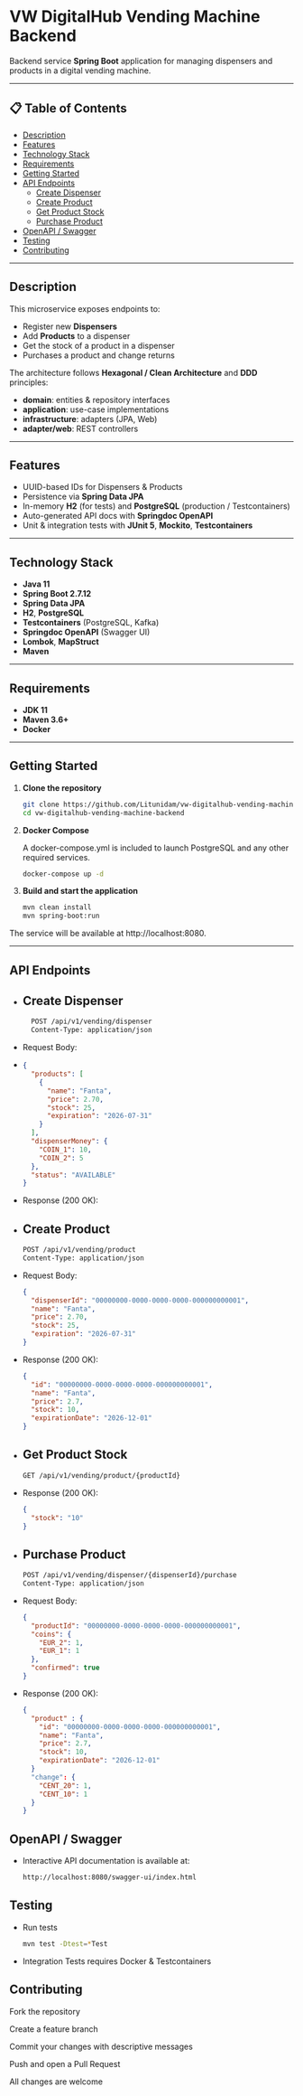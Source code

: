 # VW DigitalHub Vending Machine Backend

Backend service **Spring Boot** application for managing dispensers and products in a digital vending machine.

---

## 📋 Table of Contents

- [Description](#description)
- [Features](#features)
- [Technology Stack](#technology-stack)
- [Requirements](#requirements)
- [Getting Started](#getting-started)
- [API Endpoints](#api-endpoints)
    - [Create Dispenser](#create-dispenser)
    - [Create Product](#create-product)
    - [Get Product Stock](#get-product-stock)
    - [Purchase Product](#purchase-product)
- [OpenAPI / Swagger](#openapi--swagger)
- [Testing](#testing)
- [Contributing](#contributing)

---

## Description

This microservice exposes endpoints to:

- Register new **Dispensers**
- Add **Products** to a dispenser
- Get the stock of a product in a dispenser
- Purchases a product and change returns

The architecture follows **Hexagonal / Clean Architecture** and **DDD** principles:

- **domain**: entities & repository interfaces
- **application**: use-case implementations
- **infrastructure**: adapters (JPA, Web)
- **adapter/web**: REST controllers

---

## Features

- UUID-based IDs for Dispensers & Products
- Persistence via **Spring Data JPA**
- In-memory **H2** (for tests) and **PostgreSQL** (production / Testcontainers)
- Auto-generated API docs with **Springdoc OpenAPI**
- Unit & integration tests with **JUnit 5**, **Mockito**, **Testcontainers**

---

## Technology Stack

- **Java 11**
- **Spring Boot 2.7.12**
- **Spring Data JPA**
- **H2**, **PostgreSQL**
- **Testcontainers** (PostgreSQL, Kafka)
- **Springdoc OpenAPI** (Swagger UI)
- **Lombok**, **MapStruct**
- **Maven**

---

## Requirements

- **JDK 11**
- **Maven 3.6+**
- **Docker**

---

## Getting Started

1. **Clone the repository**

    ```bash
    git clone https://github.com/Litunidam/vw-digitalhub-vending-machine-backend.git
    cd vw-digitalhub-vending-machine-backend

2. **Docker Compose**

   A docker-compose.yml is included to launch PostgreSQL and any other required services.
    ```bash
    docker-compose up -d
   
3. **Build and start the application**

    ```bash
    mvn clean install
    mvn spring-boot:run

The service will be available at http://localhost:8080.

---

## API Endpoints

- ## Create Dispenser

  ```bash
    POST /api/v1/vending/dispenser
    Content-Type: application/json
  
- Request Body:
- 
    ```json
    {
      "products": [
        {
          "name": "Fanta",
          "price": 2.70,
          "stock": 25,
          "expiration": "2026-07-31"
        }
      ],
      "dispenserMoney": {
        "COIN_1": 10,
        "COIN_2": 5
      },
      "status": "AVAILABLE"
    }
  
- Response (200 OK):

- ## Create Product

    ```bash
    POST /api/v1/vending/product
    Content-Type: application/json
  
- Request Body:

    ```json
    {
      "dispenserId": "00000000-0000-0000-0000-000000000001",
      "name": "Fanta",
      "price": 2.70,
      "stock": 25,
      "expiration": "2026-07-31"
    }
  
- Response (200 OK):

    ```json
    {
      "id": "00000000-0000-0000-0000-000000000001",
      "name": "Fanta",
      "price": 2.7,
      "stock": 10,
      "expirationDate": "2026-12-01"
    }

- ## Get Product Stock

    ```bash
    GET /api/v1/vending/product/{productId}
  
- Response (200 OK):

    ```json
    {
      "stock": "10"
    }

- ## Purchase Product

    ```bash
    POST /api/v1/vending/dispenser/{dispenserId}/purchase
    Content-Type: application/json

- Request Body:

    ```json
    {
      "productId": "00000000-0000-0000-0000-000000000001",
      "coins": {
        "EUR_2": 1,
        "EUR_1": 1
      },
      "confirmed": true
    }

- Response (200 OK):

    ```json
    {
      "product" : {
        "id": "00000000-0000-0000-0000-000000000001",
        "name": "Fanta",
        "price": 2.7,
        "stock": 10,
        "expirationDate": "2026-12-01"
      }
      "change": {
        "CENT_20": 1,
        "CENT_10": 1
      }
    }
  
## OpenAPI / Swagger

- Interactive API documentation is available at:

    ```bash
    http://localhost:8080/swagger-ui/index.html

## Testing

- Run tests

    ```bash
    mvn test -Dtest=*Test
  
- Integration Tests requires Docker & Testcontainers

## Contributing

Fork the repository

Create a feature branch

Commit your changes with descriptive messages

Push and open a Pull Request

All changes are welcome